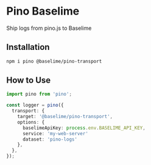 # Pino Baselime
Ship logs from pino.js to Baselime

## Installation

```bash
npm i pino @baselime/pino-transport
```

## How to Use

```typescript
import pino from 'pino';

const logger = pino({
  transport: {
    target: '@baselime/pino-transport',
    options: {
      baselimeApiKey: process.env.BASELIME_API_KEY,
      service: 'my-web-server'
      dataset: 'pino-logs'
    },
  },
});
```